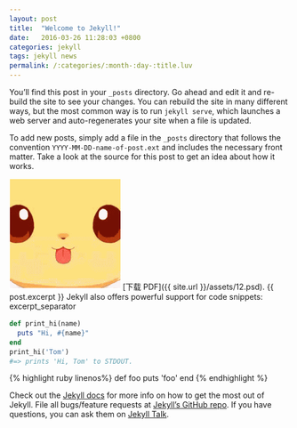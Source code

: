```yaml
---
layout: post
title:  "Welcome to Jekyll!"
date:   2016-03-26 11:28:03 +0800
categories: jekyll
tags: jekyll news
permalink: /:categories/:month-:day-:title.luv
---
```

You’ll find this post in your `_posts` directory. Go ahead and edit it and re-build the site to see your changes. You can rebuild the site in many different ways, but the most common way is to run `jekyll serve`, which launches a web server and auto-regenerates your site when a file is updated.

To add new posts, simply add a file in the `_posts` directory that follows the convention `YYYY-MM-DD-name-of-post.ext` and includes the necessary front matter. Take a look at the source for this post to get an idea about how it works.

![有帮助的截图](/assets/big.gif)
[下载 PDF]({{ site.url }}/assets/12.psd).
{{ post.excerpt }}
Jekyll also offers powerful support for code snippets:
excerpt_separator
```ruby
def print_hi(name)
  puts "Hi, #{name}"
end
print_hi('Tom')
#=> prints 'Hi, Tom' to STDOUT.
```

{% highlight ruby linenos%}
def foo
  puts 'foo'
end
{% endhighlight %}

Check out the [Jekyll docs][jekyll-docs] for more info on how to get the most out of Jekyll. File all bugs/feature requests at [Jekyll’s GitHub repo][jekyll-gh]. If you have questions, you can ask them on [Jekyll Talk][jekyll-talk].

[jekyll-docs]: http://jekyllrb.com/docs/home
[jekyll-gh]:   https://github.com/jekyll/jekyll
[jekyll-talk]: https://talk.jekyllrb.com/
